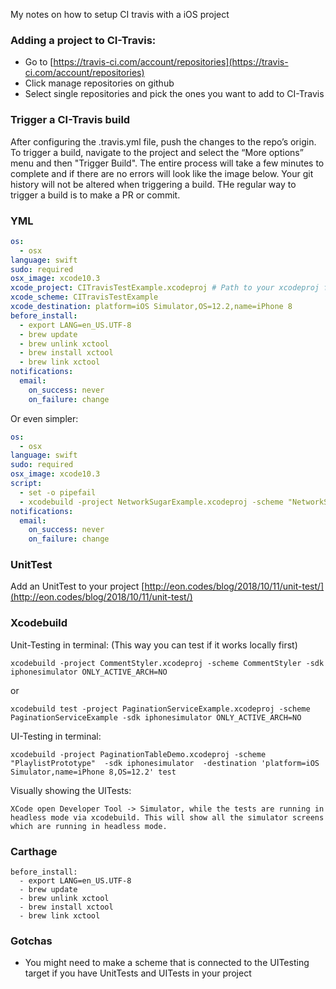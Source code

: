 My notes on how to setup CI travis with a iOS project<!--more-->

### Adding a project to CI-Travis:  
- Go to [https://travis-ci.com/account/repositories](https://travis-ci.com/account/repositories)
- Click manage repositories on github
- Select single repositories and pick the ones you want to add to CI-Travis

### Trigger a CI-Travis build
After configuring the .travis.yml file, push the changes to the repo’s origin. To trigger a build, navigate to the project and select the “More options” menu and then "Trigger Build". The entire process will take a few minutes to complete and if there are no errors will look like the image below. Your git history will not be altered when triggering a build. THe regular way to trigger a build is to make a PR or commit.

### YML

```yml
os:
  - osx
language: swift
sudo: required
osx_image: xcode10.3
xcode_project: CITravisTestExample.xcodeproj # Path to your xcodeproj folder
xcode_scheme: CITravisTestExample
xcode_destination: platform=iOS Simulator,OS=12.2,name=iPhone 8
before_install:
  - export LANG=en_US.UTF-8
  - brew update
  - brew unlink xctool
  - brew install xctool
  - brew link xctool
notifications:
  email:
    on_success: never
    on_failure: change
```


Or even simpler:

```yml
os:
  - osx
language: swift
sudo: required
osx_image: xcode10.3
script:
  - set -o pipefail
  - xcodebuild -project NetworkSugarExample.xcodeproj -scheme "NetworkSugarExample"  -sdk iphonesimulator  -destination 'platform=iOS Simulator,name=iPhone 8,OS=12.2' test
notifications:
  email:
    on_success: never
    on_failure: change

```

### UnitTest
Add an UnitTest to your project [http://eon.codes/blog/2018/10/11/unit-test/](http://eon.codes/blog/2018/10/11/unit-test/)

### Xcodebuild
Unit-Testing in terminal:  (This way you can test if it works locally first)
```
xcodebuild -project CommentStyler.xcodeproj -scheme CommentStyler -sdk iphonesimulator ONLY_ACTIVE_ARCH=NO
```
or
```
xcodebuild test -project PaginationServiceExample.xcodeproj -scheme PaginationServiceExample -sdk iphonesimulator ONLY_ACTIVE_ARCH=NO
```


UI-Testing in terminal:
```
xcodebuild -project PaginationTableDemo.xcodeproj -scheme "PlaylistPrototype"  -sdk iphonesimulator  -destination 'platform=iOS Simulator,name=iPhone 8,OS=12.2' test
```
Visually showing the UITests:
```
XCode open Developer Tool -> Simulator, while the tests are running in headless mode via xcodebuild. This will show all the simulator screens which are running in headless mode.
```

### Carthage
```
before_install:
  - export LANG=en_US.UTF-8
  - brew update
  - brew unlink xctool
  - brew install xctool
  - brew link xctool
```

### Gotchas
- You might need to make a scheme that is connected to the UITesting target if you have UnitTests and UITests in your project
